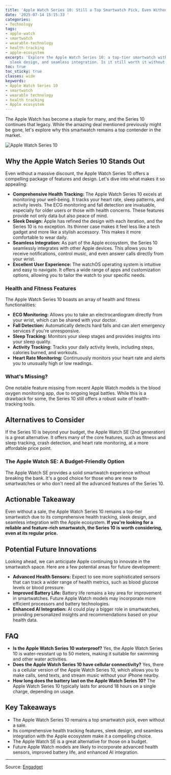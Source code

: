 ```yaml
---
title: 'Apple Watch Series 10: Still a Top Smartwatch Pick, Even Without the Deal'
date: '2025-07-14 15:15:33 '
categories:
- Technology
tags:
- apple-watch
- smartwatch
- wearable-technology
- health-tracking
- apple-ecosystem
excerpt: 'Explore the Apple Watch Series 10: a top-tier smartwatch with health tracking,
  sleek design, and seamless integration. Is it still worth it without the deal?'
toc: true
toc_sticky: true
classes: wide
keywords:
- Apple Watch Series 10
- smartwatch
- wearable technology
- health tracking
- Apple ecosystem
---
```


The Apple Watch has become a staple for many, and the Series 10 continues that legacy. While the amazing deal mentioned previously might be gone, let's explore why this smartwatch remains a top contender in the market.

![Apple Watch Series 10](https://o.aolcdn.com/images/dims?image_uri=https%3A%2F%2Fs.yimg.com%2Fos%2Fcreatr-uploaded-images%2F2025-01%2F6c22a170-df3e-11ef-aefd-86730dac1949&resize=1400%2C776&client=19f2b5e49a271b2bde77&signature=2e07e5373a5339bd1156b69d4b2020974fc33a26)

## Why the Apple Watch Series 10 Stands Out

Even without a massive discount, the Apple Watch Series 10 offers a compelling package of features and design. Let's dive into what makes it so appealing:

*   **Comprehensive Health Tracking:** The Apple Watch Series 10 excels at monitoring your well-being. It tracks your heart rate, sleep patterns, and activity levels. The ECG monitoring and fall detection are invaluable, especially for older users or those with health concerns. These features provide not only data but also peace of mind.
*   **Sleek Design:** Apple has refined the design with each iteration, and the Series 10 is no exception. Its thinner case makes it feel less like a tech gadget and more like a stylish accessory. This makes it more comfortable to wear daily.
*   **Seamless Integration:** As part of the Apple ecosystem, the Series 10 seamlessly integrates with other Apple devices. This allows you to receive notifications, control music, and even answer calls directly from your wrist.
*   **Excellent User Experience:** The watchOS operating system is intuitive and easy to navigate. It offers a wide range of apps and customization options, allowing you to tailor the watch to your specific needs.

### Health and Fitness Features

The Apple Watch Series 10 boasts an array of health and fitness functionalities:

*   **ECG Monitoring:** Allows you to take an electrocardiogram directly from your wrist, which can be shared with your doctor.
*   **Fall Detection:** Automatically detects hard falls and can alert emergency services if you're unresponsive.
*   **Sleep Tracking:** Monitors your sleep stages and provides insights into your sleep quality.
*   **Activity Tracking:** Tracks your daily activity levels, including steps, calories burned, and workouts.
*   **Heart Rate Monitoring:** Continuously monitors your heart rate and alerts you to unusually high or low readings.

### What's Missing?

One notable feature missing from recent Apple Watch models is the blood oxygen monitoring app, due to ongoing legal battles. While this is a drawback for some, the Series 10 still offers a robust suite of health-tracking tools.

## Alternatives to Consider

If the Series 10 is beyond your budget, the Apple Watch SE (2nd generation) is a great alternative. It offers many of the core features, such as fitness and sleep tracking, crash detection, and heart rate monitoring, at a more affordable price point.

### The Apple Watch SE: A Budget-Friendly Option

The Apple Watch SE provides a solid smartwatch experience without breaking the bank. It's a good choice for those who are new to smartwatches or who don't need all the advanced features of the Series 10.

## Actionable Takeaway

Even without a sale, the Apple Watch Series 10 remains a top-tier smartwatch due to its comprehensive health tracking, sleek design, and seamless integration with the Apple ecosystem. **If you're looking for a reliable and feature-rich smartwatch, the Series 10 is worth considering, even at its regular price.**

## Potential Future Innovations

Looking ahead, we can anticipate Apple continuing to innovate in the smartwatch space. Here are a few potential areas for future development:

*   **Advanced Health Sensors:** Expect to see more sophisticated sensors that can track a wider range of health metrics, such as blood glucose levels or blood pressure.
*   **Improved Battery Life:** Battery life remains a key area for improvement in smartwatches. Future Apple Watch models may incorporate more efficient processors and battery technologies.
*   **Enhanced AI Integration:** AI could play a bigger role in smartwatches, providing personalized insights and recommendations based on your health data.

## FAQ

*   **Is the Apple Watch Series 10 waterproof?**
    Yes, the Apple Watch Series 10 is water-resistant up to 50 meters, making it suitable for swimming and other water activities.
*   **Does the Apple Watch Series 10 have cellular connectivity?**
    Yes, there is a cellular version of the Apple Watch Series 10, which allows you to make calls, send texts, and stream music without your iPhone nearby.
*   **How long does the battery last on the Apple Watch Series 10?**
    The Apple Watch Series 10 typically lasts for around 18 hours on a single charge, depending on usage.

## Key Takeaways

*   The Apple Watch Series 10 remains a top smartwatch pick, even without a sale.
*   Its comprehensive health tracking features, sleek design, and seamless integration with the Apple ecosystem make it a compelling choice.
*   The Apple Watch SE is a great alternative for those on a budget.
*   Future Apple Watch models are likely to incorporate advanced health sensors, improved battery life, and enhanced AI integration.

---

Source: [Engadget](https://www.engadget.com/deals/the-apple-watch-series-10-is-still-on-sale-for-a-record-low-price-151308930.html?src=rss)
